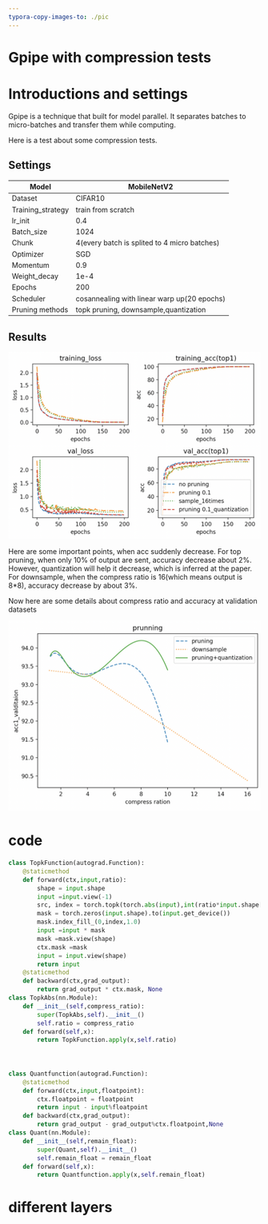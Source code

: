 ```yaml
---
typora-copy-images-to: ./pic
---
```


# Gpipe with compression tests

# Introductions and settings

Gpipe is a technique that built for model parallel. It separates batches to micro-batches and transfer them while computing.

Here is a test about some compression tests.

## Settings

| Model             | MobileNetV2                                  |
| ----------------- | -------------------------------------------- |
| Dataset           | CIFAR10                                      |
| Training_strategy | train from scratch                           |
| lr_init           | 0.4                                          |
| Batch_size        | 1024                                         |
| Chunk             | 4(every batch is splited to 4 micro batches) |
| Optimizer         | SGD                                          |
| Momentum          | 0.9                                          |
| Weight_decay      | 1e-4                                         |
| Epochs            | 200                                          |
| Scheduler         | cosannealing with linear warp up(20 epochs)  |
| Pruning methods   | topk pruning, downsample,quantization        |

## Results

![image-20220206204907151](./pic/image-20220206204907151.png)

Here are some important points, when acc suddenly decrease. For top pruning, when only 10% of output are sent, accuracy decrease about 2%. However, quantization will help it decrease, which is inferred at the paper. For downsample, when the compress ratio is 16(which means output is 8*8), accuracy decrease by about 3%.

Now here are some details about compress ratio and accuracy at validation datasets

![image-20220206213637526](./pic/image-20220206213637526.png)

# code

```python
class TopkFunction(autograd.Function):
    @staticmethod
    def forward(ctx,input,ratio):
        shape = input.shape
        input =input.view(-1)
        src, index = torch.topk(torch.abs(input),int(ratio*input.shape[0]))
        mask = torch.zeros(input.shape).to(input.get_device())
        mask.index_fill_(0,index,1.0)
        input =input * mask
        mask =mask.view(shape)
        ctx.mask =mask
        input = input.view(shape)
        return input
    @staticmethod
    def backward(ctx,grad_output):
        return grad_output * ctx.mask, None
class TopkAbs(nn.Module):
    def __init__(self,compress_ratio):
        super(TopkAbs,self).__init__()
        self.ratio = compress_ratio
    def forward(self,x):
        return TopkFunction.apply(x,self.ratio)



class Quantfunction(autograd.Function):
    @staticmethod
    def forward(ctx,input,floatpoint):
        ctx.floatpoint = floatpoint
        return input - input%floatpoint
    def backward(ctx,grad_output):
        return grad_output - grad_output%ctx.floatpoint,None
class Quant(nn.Module):
    def __init__(self,remain_float):
        super(Quant,self).__init__()  
        self.remain_float = remain_float
    def forward(self,x):
        return Quantfunction.apply(x,self.remain_float)
```

# different layers

